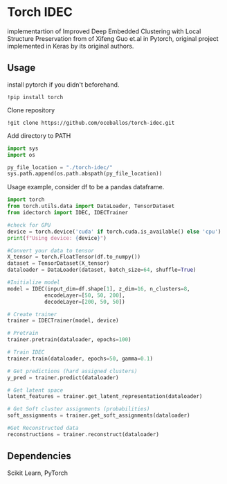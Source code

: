 # Torch IDEC
implementartion of Improved Deep Embedded Clustering with Local Structure Preservation from of Xifeng Guo et.al in Pytorch, original project implemented in Keras by its original authors.



## Usage
install pytorch if you didn't beforehand.
~~~batch
!pip install torch
~~~
Clone repository
~~~terminaloutput
!git clone https://github.com/oceballos/torch-idec.git
~~~

Add directory to PATH

~~~python
import sys
import os

py_file_location = "./torch-idec/"
sys.path.append(os.path.abspath(py_file_location))
~~~

Usage example, consider df to be a pandas dataframe.
~~~python
import torch
from torch.utils.data import DataLoader, TensorDataset
from idectorch import IDEC, IDECTrainer 

#check for GPU
device = torch.device('cuda' if torch.cuda.is_available() else 'cpu')
print(f"Using device: {device}")

#Convert your data to tensor
X_tensor = torch.FloatTensor(df.to_numpy())
dataset = TensorDataset(X_tensor)
dataloader = DataLoader(dataset, batch_size=64, shuffle=True)

#Initialize model
model = IDEC(input_dim=df.shape[1], z_dim=16, n_clusters=8,
            encodeLayer=[50, 50, 200],
            decodeLayer=[200, 50, 50])

# Create trainer
trainer = IDECTrainer(model, device)

# Pretrain
trainer.pretrain(dataloader, epochs=100)

# Train IDEC
trainer.train(dataloader, epochs=50, gamma=0.1)

# Get predictions (hard assigned clusters)
y_pred = trainer.predict(dataloader)

# Get latent space
latent_features = trainer.get_latent_representation(dataloader)

# Get Soft cluster assignments (probabilities)
soft_assignments = trainer.get_soft_assignments(dataloader)

#Get Reconstructed data
reconstructions = trainer.reconstruct(dataloader)

~~~

## Dependencies
Scikit Learn, 
PyTorch

